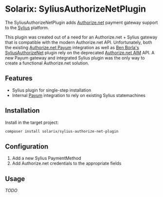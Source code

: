 # Solarix: SyliusAuthorizeNetPlugin

The SyliusAuthorizeNetPlugin adds [Authorize.net](https://www.authorize.net/) payment gateway support to the [Sylius](https://sylius.com/) platform.

This plugin was created out of a need for an Authorize.net + Sylius gateway that is compatible with the modern Authorize.net API.  Unfortunately, both the existing [Authorize.net Payum](https://github.com/Payum/Payum/tree/master/src/Payum/AuthorizeNet/Aim) integration as well as [Ben Borla's SyliusAuthorizeNet](https://github.com/benborla/sylius-authorize-net) plugin rely on the deprecated [Authorize.net AIM](https://developer.authorize.net/api/upgrade_guide.html#aim) API.  A new Payum gateway and integrated Sylius plugin was the only way to create a functional Authorize.net solution.

## Features

- Sylius plugin for single-step installation
- Internal [Payum](https://github.com/Payum/Payum) integration to rely on existing Sylius statemachines

## Installation

Install in the target project:

```bash
composer install solarix/sylius-authorize-net-plugin
```

## Configuration

1. Add a new Sylius PaymentMethod
2. Add Authorize.net credentials to the appropriate fields

## Usage

*TODO*